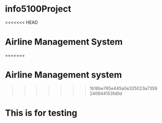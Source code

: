 # info5100Project
<<<<<<< HEAD
# Airline Management System
=======
# Airline Management system
>>>>>>> 1b16be765e445a0e325023a7359240944153fd0d
# This is for testing